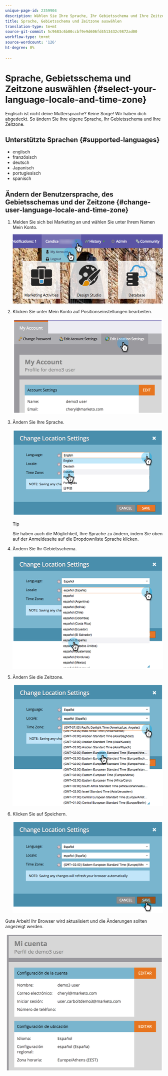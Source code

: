 ```yaml
---
unique-page-id: 2359904
description: Wählen Sie Ihre Sprache, Ihr Gebietsschema und Ihre Zeitzone - Marketing Docs - Produktdokumentation
title: Sprache, Gebietsschema und Zeitzone auswählen
translation-type: tm+mt
source-git-commit: 5c9683c6b00ccbf9e9d606fd4513432c9872ad00
workflow-type: tm+mt
source-wordcount: '126'
ht-degree: 0%

---
```



# Sprache, Gebietsschema und Zeitzone auswählen {#select-your-language-locale-and-time-zone}

Englisch ist nicht deine Muttersprache? Keine Sorge! Wir haben dich abgedeckt. So ändern Sie Ihre eigene Sprache, Ihr Gebietsschema und Ihre Zeitzone.

## Unterstützte Sprachen {#supported-languages}

* englisch
* französisch
* deutsch
* Japanisch
* portugiesisch
* spanisch

## Ändern der Benutzersprache, des Gebietsschemas und der Zeitzone {#change-user-language-locale-and-time-zone}

1. Melden Sie sich bei Marketing an und wählen Sie unter Ihrem Namen Mein Konto.

   ![](assets/myaccount.png)

1. Klicken Sie unter Mein Konto auf Positionseinstellungen bearbeiten.

   ![](assets/image2014-9-9-11-3a9-3a47.png)

1. Ändern Sie Ihre Sprache.

   ![](assets/image2014-9-9-11-3a10-3a4.png)

   >[!TIP]
   >
   >Sie haben auch die Möglichkeit, Ihre Sprache zu ändern, indem Sie oben auf der Anmeldeseite auf die Dropdownliste Sprache klicken.

1. Ändern Sie Ihr Gebietsschema.

   ![](assets/image2014-9-9-11-3a10-3a29.png)

1. Ändern Sie die Zeitzone.

   ![](assets/image2014-9-9-11-3a10-3a56.png)

1. Klicken Sie auf Speichern.

   ![](assets/image2014-9-9-11-3a11-3a18.png)

Gute Arbeit! Ihr Browser wird aktualisiert und die Änderungen sollten angezeigt werden.

![](assets/image2014-9-9-11-3a12-3a2.png)
